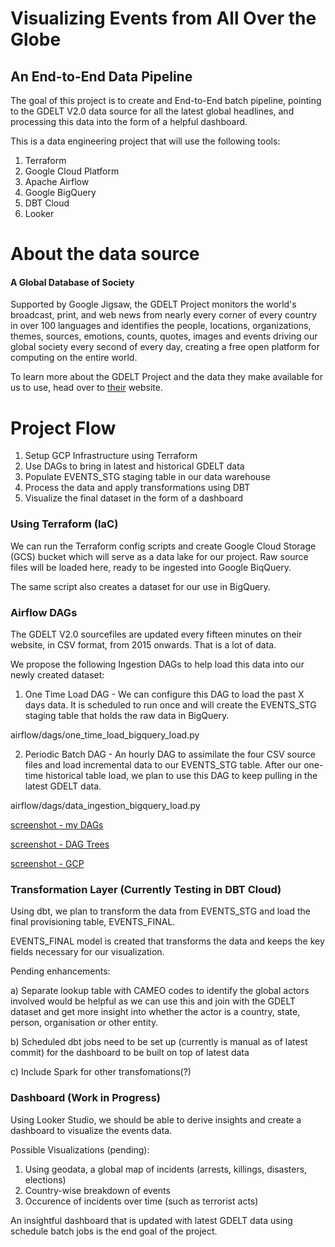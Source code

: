 # Visualizing Events from All Over the Globe
## An End-to-End Data Pipeline

The goal of this project is to create and End-to-End batch pipeline, pointing to the GDELT V2.0 data source for all the latest global headlines, and processing this data into the form of a helpful dashboard. 

This is a data engineering project that will use the following tools:
1. Terraform
2. Google Cloud Platform
2. Apache Airflow
4. Google BigQuery
5. DBT Cloud
6. Looker

# About the data source

#### A Global Database of Society
Supported by Google Jigsaw, the GDELT Project monitors the world's broadcast, print, and web news from nearly every corner of every country in over 100 languages and identifies the people, locations, organizations, themes, sources, emotions, counts, quotes, images and events driving our global society every second of every day, creating a free open platform for computing on the entire world.

To learn more about the GDELT Project and the data they make available for us to use, head over to [their](https://blog.gdeltproject.org/gdelt-2-0-our-global-world-in-realtime/) website.


# Project Flow

1. Setup GCP Infrastructure using Terraform
2. Use DAGs to bring in latest and historical GDELT data
3. Populate EVENTS_STG staging table in our data warehouse 
4. Process the data and apply transformations using DBT
5. Visualize the final dataset in the form of a dashboard

### Using Terraform (IaC)
We can run the Terraform config scripts and create Google Cloud Storage (GCS) bucket which will serve as a data lake for our project. Raw source files will be loaded here, ready to be ingested into Google BiqQuery. 

The same script also creates a dataset for our use in BigQuery.

### Airflow DAGs 

The GDELT V2.0 sourcefiles are updated every fifteen minutes on their website, in CSV format, from 2015 onwards. That is a lot of data. 

We propose the following Ingestion DAGs to help load this data into our newly created dataset:
1. One Time Load DAG - We can configure this DAG to load the past X days data. It is scheduled to run once and will create the EVENTS_STG staging table that holds the raw data in BigQuery.

airflow/dags/one_time_load_bigquery_load.py

2. Periodic Batch DAG - An hourly DAG to assimilate the four CSV source files and load incremental data to our EVENTS_STG table. After our one-time historical table load, we plan to use this DAG to keep pulling in the latest GDELT data. 

airflow/dags/data_ingestion_bigquery_load.py

[screenshot - my DAGs](https://imgur.com/a/hb2X3pD)

[screenshot - DAG Trees](https://imgur.com/a/BoStxaZ)

[screenshot - GCP](https://imgur.com/a/yzEd99a)

### Transformation Layer (Currently Testing in DBT Cloud)

Using dbt, we plan to transform the data from EVENTS_STG and load the final provisioning table, EVENTS_FINAL. 

EVENTS_FINAL model is created that transforms the data and keeps the key fields necessary for our visualization.

Pending enhancements:

a) Separate lookup table with CAMEO codes to identify the global actors involved would be helpful as we can use this and join with the GDELT dataset and get more insight into whether the actor is a country, state, person, organisation or other entity. 

b) Scheduled dbt jobs need to be set up (currently is manual as of latest commit) for the dashboard to be built on top of latest data

c) Include Spark for other transfomations(?)

### Dashboard (Work in Progress)

Using Looker Studio, we should be able to derive insights and create a dashboard to visualize the events data. 

Possible Visualizations (pending):
1. Using geodata, a global map of incidents (arrests, killings, disasters, elections) 
2. Country-wise breakdown of events
3. Occurence of incidents over time (such as terrorist acts)

An insightful dashboard that is updated with latest GDELT data using schedule batch jobs is the end goal of the project. 
